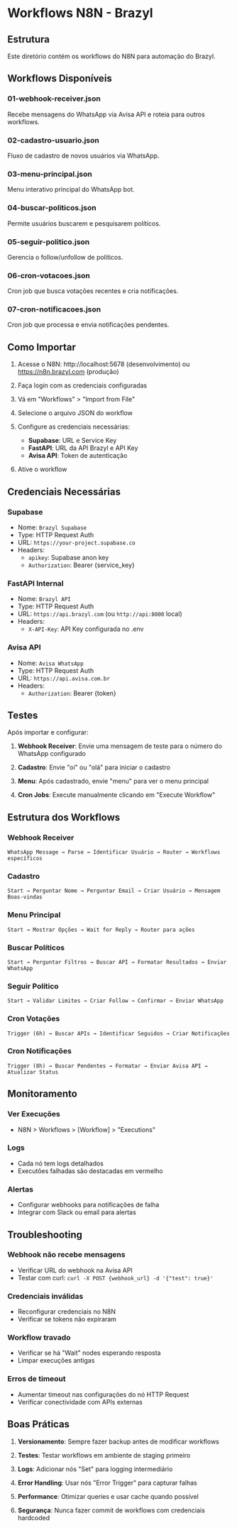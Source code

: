 # Workflows N8N - Brazyl

## Estrutura

Este diretório contém os workflows do N8N para automação do Brazyl.

## Workflows Disponíveis

### 01-webhook-receiver.json
Recebe mensagens do WhatsApp via Avisa API e roteia para outros workflows.

### 02-cadastro-usuario.json
Fluxo de cadastro de novos usuários via WhatsApp.

### 03-menu-principal.json
Menu interativo principal do WhatsApp bot.

### 04-buscar-politicos.json
Permite usuários buscarem e pesquisarem políticos.

### 05-seguir-politico.json
Gerencia o follow/unfollow de políticos.

### 06-cron-votacoes.json
Cron job que busca votações recentes e cria notificações.

### 07-cron-notificacoes.json
Cron job que processa e envia notificações pendentes.

## Como Importar

1. Acesse o N8N: http://localhost:5678 (desenvolvimento) ou https://n8n.brazyl.com (produção)

2. Faça login com as credenciais configuradas

3. Vá em "Workflows" > "Import from File"

4. Selecione o arquivo JSON do workflow

5. Configure as credenciais necessárias:
   - **Supabase**: URL e Service Key
   - **FastAPI**: URL da API Brazyl e API Key
   - **Avisa API**: Token de autenticação

6. Ative o workflow

## Credenciais Necessárias

### Supabase
- Nome: `Brazyl Supabase`
- Type: HTTP Request Auth
- URL: `https://your-project.supabase.co`
- Headers:
  - `apikey`: Supabase anon key
  - `Authorization`: Bearer {service_key}

### FastAPI Internal
- Nome: `Brazyl API`
- Type: HTTP Request Auth
- URL: `https://api.brazyl.com` (ou `http://api:8000` local)
- Headers:
  - `X-API-Key`: API Key configurada no .env

### Avisa API
- Nome: `Avisa WhatsApp`
- Type: HTTP Request Auth
- URL: `https://api.avisa.com.br`
- Headers:
  - `Authorization`: Bearer {token}

## Testes

Após importar e configurar:

1. **Webhook Receiver**: Envie uma mensagem de teste para o número do WhatsApp configurado

2. **Cadastro**: Envie "oi" ou "olá" para iniciar o cadastro

3. **Menu**: Após cadastrado, envie "menu" para ver o menu principal

4. **Cron Jobs**: Execute manualmente clicando em "Execute Workflow"

## Estrutura dos Workflows

### Webhook Receiver
```
WhatsApp Message → Parse → Identificar Usuário → Router → Workflows específicos
```

### Cadastro
```
Start → Perguntar Nome → Perguntar Email → Criar Usuário → Mensagem Boas-vindas
```

### Menu Principal
```
Start → Mostrar Opções → Wait for Reply → Router para ações
```

### Buscar Políticos
```
Start → Perguntar Filtros → Buscar API → Formatar Resultados → Enviar WhatsApp
```

### Seguir Político
```
Start → Validar Limites → Criar Follow → Confirmar → Enviar WhatsApp
```

### Cron Votações
```
Trigger (6h) → Buscar APIs → Identificar Seguidos → Criar Notificações
```

### Cron Notificações
```
Trigger (8h) → Buscar Pendentes → Formatar → Enviar Avisa API → Atualizar Status
```

## Monitoramento

### Ver Execuções
- N8N > Workflows > [Workflow] > "Executions"

### Logs
- Cada nó tem logs detalhados
- Executões falhadas são destacadas em vermelho

### Alertas
- Configurar webhooks para notificações de falha
- Integrar com Slack ou email para alertas

## Troubleshooting

### Webhook não recebe mensagens
- Verificar URL do webhook na Avisa API
- Testar com curl: `curl -X POST {webhook_url} -d '{"test": true}'`

### Credenciais inválidas
- Reconfigurar credenciais no N8N
- Verificar se tokens não expiraram

### Workflow travado
- Verificar se há "Wait" nodes esperando resposta
- Limpar execuções antigas

### Erros de timeout
- Aumentar timeout nas configurações do nó HTTP Request
- Verificar conectividade com APIs externas

## Boas Práticas

1. **Versionamento**: Sempre fazer backup antes de modificar workflows

2. **Testes**: Testar workflows em ambiente de staging primeiro

3. **Logs**: Adicionar nós "Set" para logging intermediário

4. **Error Handling**: Usar nós "Error Trigger" para capturar falhas

5. **Performance**: Otimizar queries e usar cache quando possível

6. **Segurança**: Nunca fazer commit de workflows com credenciais hardcoded

